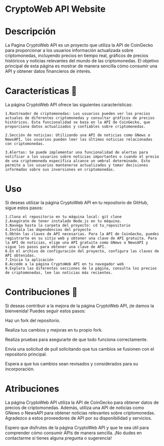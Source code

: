 # CryptoWeb API Website
# Descripción
La Pagina CryptoWeb API es un proyecto que utiliza la API de CoinGecko para proporcionar a los usuarios información actualizada sobre criptomonedas, incluyendo precios en tiempo real, gráficos de precios históricos y noticias relevantes del mundo de las criptomonedas. El objetivo principal de esta página es mostrar de manera sencilla cómo consumir una API y obtener datos financieros de interés.

# Características 🤼
La página CryptoWeb API ofrece las siguientes características:
```
1.Rastreador de criptomonedas: Los usuarios pueden ver los precios actuales de diferentes criptomonedas y consultar gráficos de precios históricos. Esta funcionalidad se basa en la API de CoinGecko, que proporciona datos actualizados y confiables sobre criptomonedas.

2.Sección de noticias: Utilizando una API de noticias como GNews o NewsAPI, los usuarios pueden leer las últimas noticias relacionadas con criptomonedas. 

3.Alertas: Se puede implementar una funcionalidad de alertas para notificar a los usuarios sobre noticias importantes o cuando el precio de una criptomoneda específica alcance un umbral determinado. Esto permite a los usuarios mantenerse actualizados y tomar decisiones informadas sobre sus inversiones en criptomonedas.

```

# Uso
Si deseas utilizar la página CryptoWeb API en tu repositorio de GitHub, sigue estos pasos:
```
1.Clona el repositorio en tu máquina local: git clone 
2.Asegúrate de tener instalado Node.js en tu máquina.
3.Navega hasta la carpeta del proyecto: cd tu_repositorio
4.Instala las dependencias del proyecto
5.Obtén las claves de API necesarias. Para la API de CoinGecko, puedes registrarte en su sitio web y obtener una clave de API gratuita. Para la API de noticias, elige una API gratuita como GNews o NewsAPI y sigue los pasos para obtener una clave de API.
6.En el archivo de configuración del proyecto, configura las claves de API obtenidas.
7.Inicia la aplicación
8.Accede a la página CryptoWeb API en tu navegador web 
9.Explora las diferentes secciones de la página, consulta los precios de criptomonedas, lee las noticias más recientes.
```

# Contribuciones 🥇 
Si deseas contribuir a la mejora de la página CryptoWeb API, ¡te damos la bienvenida! Puedes seguir estos pasos:

Haz un fork del repositorio.

Realiza tus cambios y mejoras en tu propio fork.

Realiza pruebas para asegurarte de que todo funciona correctamente.

Envía una solicitud de pull solicitando que tus cambios se fusionen con el repositorio principal.

Espera a que tus cambios sean revisados y considerados para su incorporación.

# Atribuciones 
La página CryptoWeb API utiliza la API de CoinGecko para obtener datos de precios de criptomonedas. Además, utiliza una API de noticias como GNews o NewsAPI para obtener noticias relevantes sobre criptomonedas. Agradezco a estos proveedores de API por su disponibilidad y servicios.

Espero que disfrutes de la página CryptoWeb API y que te sea útil para comprender cómo consumir APIs de manera sencilla. ¡No dudes en contactarme si tienes alguna pregunta o sugerencia!
